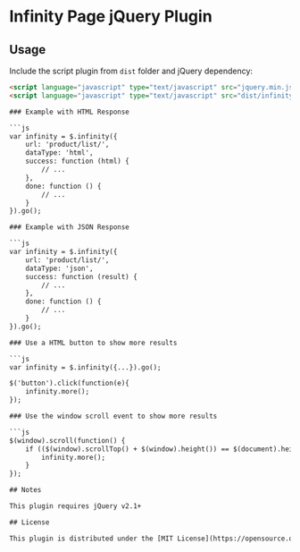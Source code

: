 # Infinity Page jQuery Plugin

## Usage

Include the script plugin from `dist` folder and jQuery dependency: 

```html
<script language="javascript" type="text/javascript" src="jquery.min.js"></script>
<script language="javascript" type="text/javascript" src="dist/infinity.min.js"></script>

### Example with HTML Response

```js
var infinity = $.infinity({
	url: 'product/list/',
	dataType: 'html',
	success: function (html) {
        // ...
	},
	done: function () {
		// ...
	}
}).go();

### Example with JSON Response

```js
var infinity = $.infinity({
	url: 'product/list/',
	dataType: 'json',
	success: function (result) {
        // ...
	},
	done: function () {
		// ...
	}
}).go();

### Use a HTML button to show more results

```js
var infinity = $.infinity({...}).go();

$('button').click(function(e){
	infinity.more();
});

### Use the window scroll event to show more results

```js
$(window).scroll(function() {
    if (($(window).scrollTop() + $(window).height()) == $(document).height()) {
        infinity.more();
    }
});

## Notes

This plugin requires jQuery v2.1+

## License

This plugin is distributed under the [MIT License](https://opensource.org/licenses/MIT)